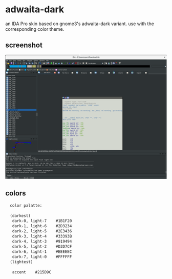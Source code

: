 # adwaita-dark

an IDA Pro skin based on gnome3's adwaita-dark variant.
use with the corresponding color theme.


## screenshot

![screenshot](preview.png?raw=true "adwaita-dark")


## colors

```
  color palatte:

  (darkest)
   dark-0, light-7    #1B1F20
   dark-1, light-6    #2D3234
   dark-2, light-5    #2E3436
   dark-3, light-4    #33393B
   dark-4, light-3    #919494
   dark-5, light-2    #D3D7CF
   dark-6, light-1    #EEEEEC
   dark-7, light-0    #FFFFFF
  (lightest)

   accent    #215D9C
```
